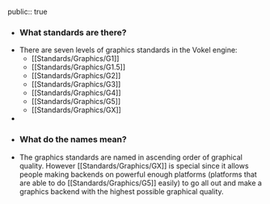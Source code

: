 public:: true

- ### What standards are there?
- There are seven levels of graphics standards in the Vokel engine:
	- [[Standards/Graphics/G1]]
	- [[Standards/Graphics/G1.5]]
	- [[Standards/Graphics/G2]]
	- [[Standards/Graphics/G3]]
	- [[Standards/Graphics/G4]]
	- [[Standards/Graphics/G5]]
	- [[Standards/Graphics/GX]]
-
- ### What do the names mean?
- The graphics standards are named in ascending order of graphical quality. However [[Standards/Graphics/GX]] is special since it allows people making backends on powerful enough platforms (platforms that are able to do [[Standards/Graphics/G5]] easily) to go all out and make a graphics backend with the highest possible graphical quality.